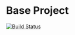 Base Project
============
[![Build Status](https://travis-ci.org/NekoTashi/base-project.svg?branch=master)](https://travis-ci.org/NekoTashi/base-project)
